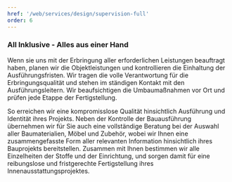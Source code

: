 ```yaml
---
href: '/web/services/design/supervision-full'
order: 6
---
```

### All Inklusive - Alles aus einer Hand
Wenn sie uns mit der Erbringung aller erforderlichen Leistungen beauftragt haben, planen wir die Objektleistungen und kontrollieren die Einhaltung der Ausführungsfristen. Wir tragen die volle Verantwortung für die Erbringungsqualität und stehen im ständigen Kontakt mit den Ausführungsleitern. Wir beaufsichtigen die Umbaumaßnahmen  vor Ort und prüfen jede Etappe der Fertigstellung. 

So erreichen wir eine kompromisslose Qualität hinsichtlich Ausführung und Identität ihres Projekts.  Neben der Kontrolle der Bauausführung übernehmen wir für Sie auch eine vollständige Beratung bei der Auswahl aller Baumaterialien, Möbel und Zubehör, wobei wir Ihnen eine zusammengefasste Form aller relevanten  Information hinsichtlich ihres Bauprojekts bereitstellen. Zusammen mit Ihnen bestimmen wir alle Einzelheiten der Stoffe und der Einrichtung, und sorgen damit für eine reibungslose und fristgerechte Fertigstellung ihres Innenausstattungsprojektes.
